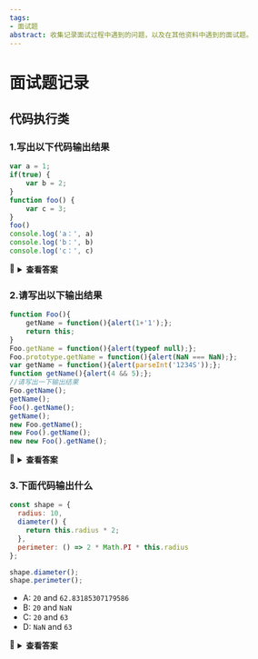 ```yaml
---
tags:
- 面试题
abstract: 收集记录面试过程中遇到的问题，以及在其他资料中遇到的面试题。
---
```


# 面试题记录

<TagGroup/>

## 代码执行类

### 1.写出以下代码输出结果

``` js
var a = 1;
if(true) {
	var b = 2;
}
function foo() {
	var c = 3;
}
foo()
console.log('a：', a)
console.log('b：', b)
console.log('c：', c)
```

<details><summary><b>查看答案</b></summary>
    <p><b>
        结果：
    </b></p>
    <ul>
        <li>a： 1</li>
        <li>b： 2</li>
        <li>
            <span style="color:red;">Uncaught ReferenceError: c is not defined</span>
            这是因为<code>foo()</code>函数内定义的<code>c</code>具有局部作用域，在其作用域外无法访问<code>c</code>，所以抛出<code>c</code>未定义的错误。
        </li>
    </ul>
</details>

### 2.请写出以下输出结果

``` js
function Foo(){
    getName = function(){alert(1+'1');};
    return this;
}
Foo.getName = function(){alert(typeof null);}; 
Foo.prototype.getName = function(){alert(NaN === NaN);};
var getName = function(){alert(parseInt('1234S'));};
function getName(){alert(4 && 5);};
//请写出一下输出结果
Foo.getName();
getName();
Foo().getName();
getName();
new Foo.getName();
new Foo().getName();
new new Foo().getName();
```

<details><summary><b>查看答案</b></summary>
    <p><b>
        结果：
    </b></p>
    
``` js
function Foo(){                                                    //构造函数
    getName = function(){alert(1+'1');};
    return this;
}
Foo.getName = function(){alert(typeof null);};                      //静态方法
Foo.prototype.getName = function(){alert(NaN === NaN);};            //原型方法
var getName = function(){alert(parseInt('1234S'));};                //全局方法
function getName(){alert(4 && 5);};                                 //全局方法
//请写出一下输出结果
Foo.getName();                                                     // object，弹出(typeof null)的结果
getName();                                                         // 1234，最后一个全局方法函数声明提前，被倒数第二个只是变量声明提前的全局方法覆盖
Foo().getName();                                                   // 11，无实例化地执行构造函数，构造函数内getName覆盖全局方法，并return了window，最后为：window.getName()，弹出11
getName();                                                         // 11，全局方法已被上一步的构造函数内的方法覆盖
new Foo.getName();                                                 // object，在这行执行代码中，'.'的优先级比'new'高，所以先执行Foo.getName()，弹出object，无返回值，new失效
new Foo().getName();                                               // false，有了()后，new Foo()就是调用构造函数了，比'.'优先级高，所以调用的是原型方法，结果应为 false
new new Foo().getName();                                           // false，先执行中间的new Foo()调用构造函数，然后执行 ' . ' 后的方法，即原型方法，然后再执行前面已经没有意义的new
```

</details>

### 3.下面代码输出什么

``` js
const shape = {
  radius: 10,
  diameter() {
    return this.radius * 2;
  },
  perimeter: () => 2 * Math.PI * this.radius
};

shape.diameter();
shape.perimeter();
```

- A: `20` and `62.83185307179586`
- B: `20` and `NaN`
- C: `20` and `63`
- D: `NaN` and `63`

<details><summary><b>查看答案</b></summary>
    <p><b>
        结果：B
    </b></p>
    <p>
        请注意，<code>diameter</code>是普通函数，而<code>perimeter</code>是箭头函数。
        对于箭头函数，<code>this</code>关键字指向是它所在上下文（定义时的位置）的环境，与普通函数不同！ 这意味着当我们调用<code>perimeter</code>时，它不是指向<code>shape</code>对象，而是指其定义时的环境（<code>window</code>）。没有值<code>radius</code>属性，返回<code>undefined</code>。
    </p>
</details>

<style>
summary {
    cursor: pointer;
}
summary:focus {
    outline: none;
}
summary:after {
    content: "🙈";
    float: left;
    margin-right: 5px;
}
details[open] summary:after {
    content: "🐵";
}
</style>

<Gitalk/>